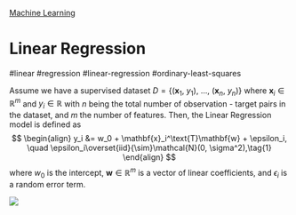 [Machine Learning](a-stack-of-notes/machine-learning.md)


# Linear Regression

#linear #regression #linear-regression #ordinary-least-squares

Assume we have a supervised dataset $D = \{(\mathbf{x}_{1},\ y_1),\ ...,\ (\mathbf{x}_n,\ y_n)\}$ where $\mathbf{x}_i\in\mathbb{R}^m$ and $y_i\in\mathbb{R}$ with $n$ being the total number of observation - target pairs in the dataset, and $m$ the number of features. Then, the Linear Regression model is defined as
$$
\begin{align}
	y_i &= w_0 + \mathbf{x}_i^\text{T}\mathbf{w} + \epsilon_i, \quad \epsilon_i\overset{iid}{\sim}\mathcal{N}(0, \sigma^2),\tag{1}
\end{align}
$$
where $w_0$ is the intercept, $\mathbf{w}\in\mathbb{R}^m$ is a vector of linear coefficients, and  $\epsilon_i$ is a random error term.

![](demo.png)
